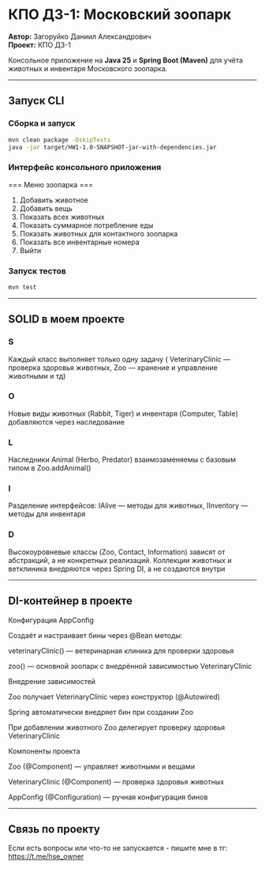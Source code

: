 # КПО ДЗ-1: Московский зоопарк

**Автор:** Загоруйко Даниил Александрович  
**Проект:** КПО ДЗ-1  

Консольное приложение на **Java 25** и **Spring Boot (Maven)** для учёта животных и инвентаря Московского зоопарка.  

---

## Запуск CLI

### Сборка и запуск
```bash
mvn clean package -DskipTests
java -jar target/HW1-1.0-SNAPSHOT-jar-with-dependencies.jar
```
### Интерфейс консольного приложения
=== Меню зоопарка ===
1. Добавить животное
2. Добавить вещь
3. Показать всех животных
4. Показать суммарное потребление еды
5. Показать животных для контактного зоопарка
6. Показать все инвентарные номера
0. Выйти

### Запуск тестов
```bash
mvn test
```

---
## SOLID в моем проекте
### S

Каждый класс выполняет только одну задачу ( VeterinaryClinic — проверка здоровья животных, Zoo — хранение и управление животными и тд)

### O

Новые виды животных (Rabbit, Tiger) и инвентаря (Computer, Table) добавляются через наследование

### L

Наследники Animal (Herbo, Predator) взаимозаменяемы с базовым типом в Zoo.addAnimal()

### I

Разделение интерфейсов: IAlive — методы для животных, IInventory — методы для инвентаря

### D

Высокоуровневые классы (Zoo, Contact, Information) зависят от абстракций, а не конкретных реализаций. 
Коллекции животных и ветклиника внедряются через Spring DI, а не создаются внутри

---
## DI-контейнер в проекте
Конфигурация AppConfig

Создаёт и настраивает бины через @Bean методы:

veterinaryClinic() — ветеринарная клиника для проверки здоровья

zoo() — основной зоопарк с внедрённой зависимостью VeterinaryClinic

Внедрение зависимостей

Zoo получает VeterinaryClinic через конструктор (@Autowired)

Spring автоматически внедряет бин при создании Zoo

При добавлении животного Zoo делегирует проверку здоровья VeterinaryClinic

Компоненты проекта

Zoo (@Component) — управляет животными и вещами

VeterinaryClinic (@Component) — проверка здоровья животных

AppConfig (@Configuration) — ручная конфигурация бинов

---
## Связь по проекту
Если есть вопросы или что-то не запускается - пишите мне в тг: https://t.me/hse_owner
